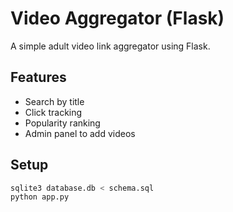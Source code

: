 # Video Aggregator (Flask)

A simple adult video link aggregator using Flask.

## Features
- Search by title
- Click tracking
- Popularity ranking
- Admin panel to add videos

## Setup
```bash
sqlite3 database.db < schema.sql
python app.py
```